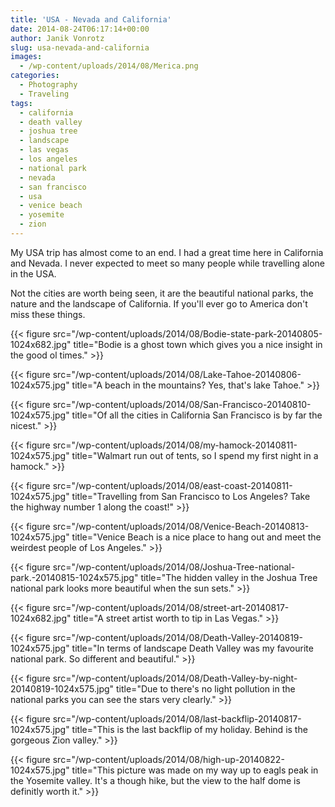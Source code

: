 ```yaml
---
title: 'USA - Nevada and California'
date: 2014-08-24T06:17:14+00:00
author: Janik Vonrotz
slug: usa-nevada-and-california
images:
  - /wp-content/uploads/2014/08/Merica.png
categories:
  - Photography
  - Traveling
tags:
  - california
  - death valley
  - joshua tree
  - landscape
  - las vegas
  - los angeles
  - national park
  - nevada
  - san francisco
  - usa
  - venice beach
  - yosemite
  - zion
---
```

My USA trip has almost come to an end. I had a great time here in California and Nevada. I never expected to meet so many people while travelling alone in the USA.

Not the cities are worth being seen, it are the beautiful national parks, the nature and the landscape of California. If you'll ever go to America don't miss these things.
<!--more-->
{{< figure src="/wp-content/uploads/2014/08/Bodie-state-park-20140805-1024x682.jpg" title="Bodie is a ghost town which gives you a nice insight in the good ol times." >}}

{{< figure src="/wp-content/uploads/2014/08/Lake-Tahoe-20140806-1024x575.jpg" title="A beach in the mountains? Yes, that's lake Tahoe." >}}

{{< figure src="/wp-content/uploads/2014/08/San-Francisco-20140810-1024x575.jpg" title="Of all the cities in California San Francisco is by far the nicest." >}}

{{< figure src="/wp-content/uploads/2014/08/my-hamock-20140811-1024x575.jpg" title="Walmart run out of tents, so I spend my first night in a hamock." >}}

{{< figure src="/wp-content/uploads/2014/08/east-coast-20140811-1024x575.jpg" title="Travelling from San Francisco to Los Angeles? Take the highway number 1 along the coast!" >}}

{{< figure src="/wp-content/uploads/2014/08/Venice-Beach-20140813-1024x575.jpg" title="Venice Beach is a nice place to hang out and meet the weirdest people of Los Angeles." >}}

{{< figure src="/wp-content/uploads/2014/08/Joshua-Tree-national-park.-20140815-1024x575.jpg" title="The hidden valley in the Joshua Tree national park looks more beautiful when the sun sets." >}}

{{< figure src="/wp-content/uploads/2014/08/street-art-20140817-1024x682.jpg" title="A street artist worth to tip in Las Vegas." >}}

{{< figure src="/wp-content/uploads/2014/08/Death-Valley-20140819-1024x575.jpg" title="In terms of landscape Death Valley was my favourite national park. So different and beautiful." >}}

{{< figure src="/wp-content/uploads/2014/08/Death-Valley-by-night-20140819-1024x575.jpg" title="Due to there's no light pollution in the national parks you can see the stars very clearly." >}}

{{< figure src="/wp-content/uploads/2014/08/last-backflip-20140817-1024x575.jpg" title="This is the last backflip  of my holiday. Behind is the gorgeous Zion valley." >}}

{{< figure src="/wp-content/uploads/2014/08/high-up-20140822-1024x575.jpg" title="This picture was made on my way up to eagls peak in the Yosemite valley. It's a though hike, but the view to the half dome is definitly worth it." >}}